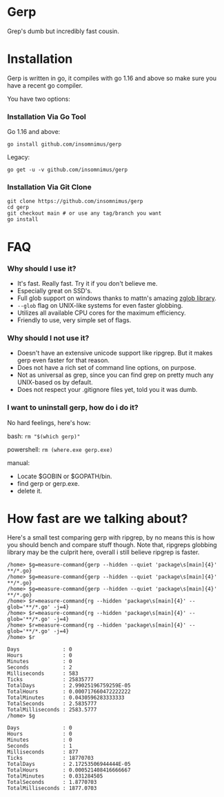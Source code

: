 # Gerp

Grep's dumb but incredibly fast cousin.

# Installation

Gerp is written in go, it compiles with go 1.16 and above so make sure you have a recent go compiler.

You have two options:

### Installation Via Go Tool

Go 1.16 and above:

`go install github.com/insomnimus/gerp`

Legacy:

`go get -u -v github.com/insomnimus/gerp`

### Installation Via Git Clone

```
git clone https://github.com/insomnimus/gerp
cd gerp
git checkout main # or use any tag/branch you want
go install
```

# FAQ

### Why should I use it?

-	It's fast. Really fast. Try it if you don't believe me.
-	Especially great on SSD's.
-	Full glob support on windows thanks to mattn's amazing [zglob library](https://github.com/mattn/go-zglob).
-	`--glob` flag on UNIX-like systems for even faster globbing.
-	Utilizes all available CPU cores for the maximum efficiency.
-	Friendly to use, very simple set of flags.

### Why should I not use it?

-	Doesn't have an extensive unicode support like ripgrep. But it makes gerp even faster for that reason.
-	Does not have a rich set of command line options, on purpose.
-	Not as universal as grep, since you can find grep on pretty much any UNIX-based os by default.
-	Does not respect your .gitignore files yet, told you it was dumb.

### I want to uninstall gerp, how do i do it?

No hard feelings, here's how:

bash:
`rm "$(which gerp)"`

powershell:
`rm (where.exe gerp.exe)`

manual:
-	Locate $GOBIN or $GOPATH/bin.
-	find gerp or gerp.exe.
-	delete it.

# How fast are we talking about?

Here's a small test comparing gerp with ripgrep, by no means this is how you should bench and compare stuff though.
Note that, ripgreps globbing library may be the culprit here, overall i still believe ripgrep is faster.

```
/home> $g=measure-command{gerp --hidden --quiet 'package\s[main]{4}' **/*.go}
/home> $g=measure-command{gerp --hidden --quiet 'package\s[main]{4}' **/*.go}
/home> $g=measure-command{gerp --hidden --quiet 'package\s[main]{4}' **/*.go}
/home> $r=measure-command{rg --hidden 'package\s[main]{4}' --glob='**/*.go' -j=4}
/home> $r=measure-command{rg --hidden 'package\s[main]{4}' --glob='**/*.go' -j=4}
/home> $r=measure-command{rg --hidden 'package\s[main]{4}' --glob='**/*.go' -j=4}
/home> $r

Days              : 0
Hours             : 0
Minutes           : 0
Seconds           : 2
Milliseconds      : 583
Ticks             : 25835777
TotalDays         : 2.99025196759259E-05
TotalHours        : 0.000717660472222222
TotalMinutes      : 0.0430596283333333
TotalSeconds      : 2.5835777
TotalMilliseconds : 2583.5777
/home> $g

Days              : 0
Hours             : 0
Minutes           : 0
Seconds           : 1
Milliseconds      : 877
Ticks             : 18770703
TotalDays         : 2.17253506944444E-05
TotalHours        : 0.000521408416666667
TotalMinutes      : 0.031284505
TotalSeconds      : 1.8770703
TotalMilliseconds : 1877.0703
```
